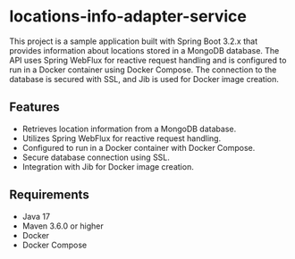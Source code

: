 # locations-info-adapter-service

This project is a sample application built with Spring Boot 3.2.x that provides information about locations stored in a MongoDB database. The API uses Spring WebFlux for reactive request handling and is configured to run in a Docker container using Docker Compose. The connection to the database is secured with SSL, and Jib is used for Docker image creation.

## Features

- Retrieves location information from a MongoDB database.
- Utilizes Spring WebFlux for reactive request handling.
- Configured to run in a Docker container with Docker Compose.
- Secure database connection using SSL.
- Integration with Jib for Docker image creation.

## Requirements

- Java 17
- Maven 3.6.0 or higher
- Docker
- Docker Compose